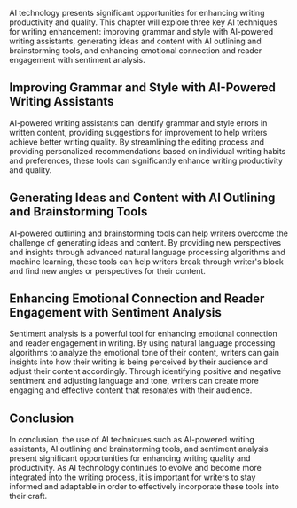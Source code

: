 
AI technology presents significant opportunities for enhancing writing productivity and quality. This chapter will explore three key AI techniques for writing enhancement: improving grammar and style with AI-powered writing assistants, generating ideas and content with AI outlining and brainstorming tools, and enhancing emotional connection and reader engagement with sentiment analysis.

Improving Grammar and Style with AI-Powered Writing Assistants
--------------------------------------------------------------

AI-powered writing assistants can identify grammar and style errors in written content, providing suggestions for improvement to help writers achieve better writing quality. By streamlining the editing process and providing personalized recommendations based on individual writing habits and preferences, these tools can significantly enhance writing productivity and quality.

Generating Ideas and Content with AI Outlining and Brainstorming Tools
----------------------------------------------------------------------

AI-powered outlining and brainstorming tools can help writers overcome the challenge of generating ideas and content. By providing new perspectives and insights through advanced natural language processing algorithms and machine learning, these tools can help writers break through writer's block and find new angles or perspectives for their content.

Enhancing Emotional Connection and Reader Engagement with Sentiment Analysis
----------------------------------------------------------------------------

Sentiment analysis is a powerful tool for enhancing emotional connection and reader engagement in writing. By using natural language processing algorithms to analyze the emotional tone of their content, writers can gain insights into how their writing is being perceived by their audience and adjust their content accordingly. Through identifying positive and negative sentiment and adjusting language and tone, writers can create more engaging and effective content that resonates with their audience.

Conclusion
----------

In conclusion, the use of AI techniques such as AI-powered writing assistants, AI outlining and brainstorming tools, and sentiment analysis present significant opportunities for enhancing writing quality and productivity. As AI technology continues to evolve and become more integrated into the writing process, it is important for writers to stay informed and adaptable in order to effectively incorporate these tools into their craft.

